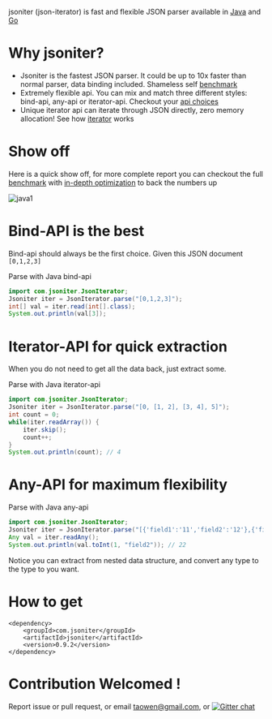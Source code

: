 jsoniter (json-iterator) is fast and flexible JSON parser available in [Java](https://github.com/json-iterator/java) and [Go](https://github.com/json-iterator/go)

# Why jsoniter?

* Jsoniter is the fastest JSON parser. It could be up to 10x faster than normal parser, data binding included. Shameless self [benchmark](http://jsoniter.com/benchmark.html)
* Extremely flexible api. You can mix and match three different styles: bind-api, any-api or iterator-api. Checkout your [api choices](http://jsoniter.com/api.html)
* Unique iterator api can iterate through JSON directly, zero memory allocation! See how [iterator](http://jsoniter.com/api.html#iterator-api) works

# Show off

Here is a quick show off, for more complete report you can checkout the full [benchmark](http://jsoniter.com/benchmark.html) with [in-depth optimization](http://jsoniter.com/benchmark.html#optimization-used) to back the numbers up

![java1](http://jsoniter.com/benchmarks/java1.png)

# Bind-API is the best

Bind-api should always be the first choice. Given this JSON document `[0,1,2,3]`

Parse with Java bind-api

```java
import com.jsoniter.JsonIterator;
Jsoniter iter = JsonIterator.parse("[0,1,2,3]");
int[] val = iter.read(int[].class);
System.out.println(val[3]);
```

# Iterator-API for quick extraction

When you do not need to get all the data back, just extract some.

Parse with Java iterator-api

```java
import com.jsoniter.JsonIterator;
Jsoniter iter = JsonIterator.parse("[0, [1, 2], [3, 4], 5]");
int count = 0;
while(iter.readArray()) {
    iter.skip();
    count++;
}
System.out.println(count); // 4
```

# Any-API for maximum flexibility

Parse with Java any-api

```java
import com.jsoniter.JsonIterator;
Jsoniter iter = JsonIterator.parse("[{'field1':'11','field2':'12'},{'field1':'21','field2':'22'}]".replace('\'', '"'));
Any val = iter.readAny();
System.out.println(val.toInt(1, "field2")); // 22
```

Notice you can extract from nested data structure, and convert any type to the type to you want.

# How to get

```
<dependency>
    <groupId>com.jsoniter</groupId>
    <artifactId>jsoniter</artifactId>
    <version>0.9.2</version>
</dependency>
```

# Contribution Welcomed !

Report issue or pull request, or email taowen@gmail.com, or [![Gitter chat](https://badges.gitter.im/gitterHQ/gitter.png)](https://gitter.im/json-iterator/Lobby)